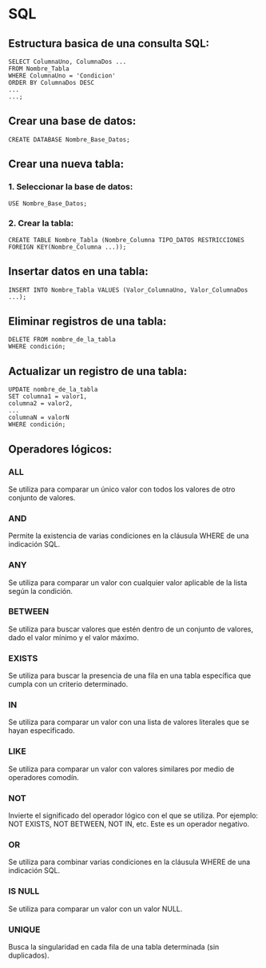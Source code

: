 # SQL

## Estructura basica de una consulta SQL:
    SELECT ColumnaUno, ColumnaDos ...
    FROM Nombre_Tabla 
    WHERE ColumnaUno = 'Condicion'
    ORDER BY ColumnaDos DESC
    ...
    ...;

## Crear una base de datos:
    CREATE DATABASE Nombre_Base_Datos;

## Crear una nueva tabla:
### 1. Seleccionar la base de datos: 
    USE Nombre_Base_Datos; 

### 2. Crear la tabla:
    CREATE TABLE Nombre_Tabla (Nombre_Columna TIPO_DATOS RESTRICCIONES FOREIGN KEY(Nombre_Columna ...));

## Insertar datos en una tabla:
    INSERT INTO Nombre_Tabla VALUES (Valor_ColumnaUno, Valor_ColumnaDos ...);

## Eliminar registros de una tabla:
    DELETE FROM nombre_de_la_tabla
    WHERE condición;

## Actualizar un registro de una tabla:
    UPDATE nombre_de_la_tabla
    SET columna1 = valor1,
    columna2 = valor2,
    ...
    columnaN = valorN
    WHERE condición;

## Operadores lógicos:

### ALL
Se utiliza para comparar un único valor con todos los valores de otro conjunto de valores.

### AND
Permite la existencia de varias condiciones en la cláusula WHERE de una indicación SQL.

### ANY
Se utiliza para comparar un valor con cualquier valor aplicable de la lista según la condición.

### BETWEEN
Se utiliza para buscar valores que estén dentro de un conjunto de valores, dado el valor mínimo y el valor máximo.

### EXISTS
Se utiliza para buscar la presencia de una fila en una tabla específica que cumpla con un criterio determinado.

### IN
Se utiliza para comparar un valor con una lista de valores literales que se hayan especificado.

### LIKE
Se utiliza para comparar un valor con valores similares por medio de operadores comodín.

### NOT
Invierte el significado del operador lógico con el que se utiliza. Por ejemplo: NOT EXISTS, NOT BETWEEN, NOT IN, etc. Este es un operador negativo.

### OR
Se utiliza para combinar varias condiciones en la cláusula WHERE de una indicación SQL.

### IS NULL
Se utiliza para comparar un valor con un valor NULL.

### UNIQUE
Busca la singularidad en cada fila de una tabla determinada (sin duplicados).
